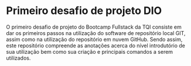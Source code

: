 # Primeiro desafio de projeto DIO
O primeiro desafio de projeto do Bootcamp Fullstack da TQI consiste em dar os primeiros passos na utilização do software de repositório local GIT, assim como na utilização do repositório em nuvem GitHub. Sendo assim, este repositório compreende as anotações acerca do nível introdutório de sua utilização bem como sua criação e principais comandos a serem utilizados.
